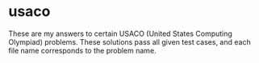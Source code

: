 # usaco

These are my answers to certain USACO (United States Computing Olympiad) problems. These solutions pass all given test cases, and each file name corresponds to the problem name.
